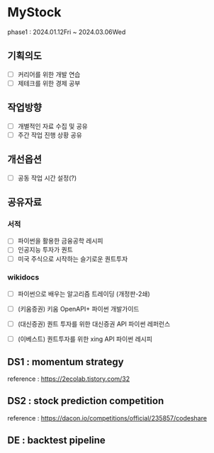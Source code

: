 # MyStock

phase1 : 2024.01.12Fri ~ 2024.03.06Wed


## 기획의도
- [ ] 커리어를 위한 개발 연습
- [ ] 제테크를 위한 경제 공부

## 작업방향
- [ ] 개별적인 자료 수집 및 공유
- [ ] 주간 작업 진행 상황 공유

## 개선옵션
- [ ] 공동 작업 시간 설정(?)

## 공유자료
### 서적
- [ ] 파이썬을 활용한 금융공학 레시피
- [ ] 인공지능 투자가 퀀트
- [ ] 미국 주식으로 시작하는 슬기로운 퀀트투자  

### wikidocs
- [ ] 파이썬으로 배우는 알고리즘 트레이딩 (개정판-2쇄)
- [ ] (키움증권) 키움 OpenAPI+ 파이썬 개발가이드
- [ ] (대신증권) 퀀트 투자를 위한 대신증권 API 파이썬 레퍼런스
- [ ] (이베스트) 퀀트투자를 위한 xing API 파이썬 레시피



## DS1 : momentum strategy

reference : https://2ecolab.tistory.com/32


## DS2 : stock prediction competition

reference : https://dacon.io/competitions/official/235857/codeshare


## DE : backtest pipeline


